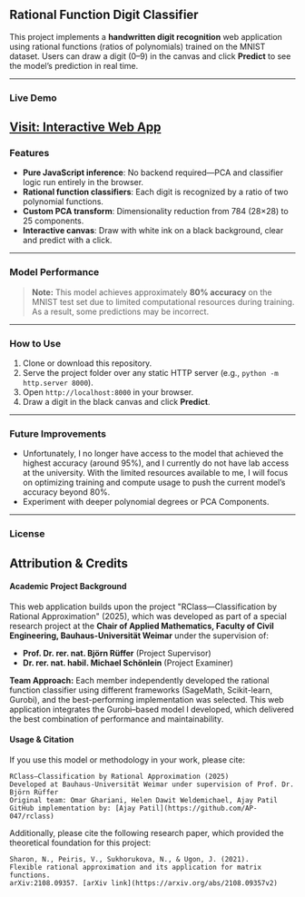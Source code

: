 ## Rational Function Digit Classifier

This project implements a **handwritten digit recognition** web application using rational functions (ratios of polynomials) trained on the MNIST dataset. Users can draw a digit (0–9) in the canvas and click **Predict** to see the model’s prediction in real time.

---

### Live Demo

[Visit: Interactive Web App
](https://ap-047.github.io/rational-classifier-web/)
---

### Features

- **Pure JavaScript inference**: No backend required—PCA and classifier logic run entirely in the browser.  
- **Rational function classifiers**: Each digit is recognized by a ratio of two polynomial functions.  
- **Custom PCA transform**: Dimensionality reduction from 784 (28×28) to 25 components.  
- **Interactive canvas**: Draw with white ink on a black background, clear and predict with a click.  

---

### Model Performance

> **Note:** This model achieves approximately **80% accuracy** on the MNIST test set due to limited computational resources during training. As a result, some predictions may be incorrect.

---

### How to Use

1. Clone or download this repository.  
2. Serve the project folder over any static HTTP server (e.g., `python -m http.server 8000`).  
3. Open `http://localhost:8000` in your browser.  
4. Draw a digit in the black canvas and click **Predict**.  

---

### Future Improvements

- Unfortunately, I no longer have access to the model that achieved the highest accuracy (around 95%), and I currently do not have lab access at the university. With the limited resources available to me, I will focus on optimizing training and compute usage to push the current model’s accuracy beyond 80%.
- Experiment with deeper polynomial degrees or PCA Components.

---

### License
## Attribution & Credits
#### Academic Project Background
This web application builds upon the project "RClass—Classification by Rational Approximation" (2025), which was developed as part of a special research project at the **Chair of Applied Mathematics, Faculty of Civil Engineering, Bauhaus-Universität Weimar** under the supervision of:
- **Prof. Dr. rer. nat. Björn Rüffer** (Project Supervisor)  
- **Dr. rer. nat. habil. Michael Schönlein** (Project Examiner)

**Team Approach:** Each member independently developed the rational function classifier using different frameworks (SageMath, Scikit-learn, Gurobi), and the best-performing implementation was selected. This web application integrates the Gurobi–based model I developed, which delivered the best combination of performance and maintainability.

#### Usage & Citation
If you use this model or methodology in your work, please cite:
```plaintext
RClass—Classification by Rational Approximation (2025)
Developed at Bauhaus-Universität Weimar under supervision of Prof. Dr. Björn Rüffer
Original team: Omar Ghariani, Helen Dawit Weldemichael, Ajay Patil
GitHub implementation by: [Ajay Patil](https://github.com/AP-047/rclass)
```
Additionally, please cite the following research paper, which provided the theoretical foundation for this project:  
```plaintext
Sharon, N., Peiris, V., Sukhorukova, N., & Ugon, J. (2021).
Flexible rational approximation and its application for matrix functions.
arXiv:2108.09357. [arXiv link](https://arxiv.org/abs/2108.09357v2)
```
